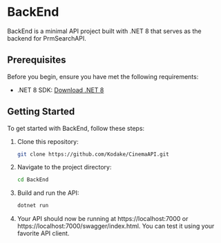# BackEnd

BackEnd is a minimal API project built with .NET 8 that serves as the backend for PrmSearchAPI.

## Prerequisites

Before you begin, ensure you have met the following requirements:

- .NET 8 SDK: [Download .NET 8](https://dotnet.microsoft.com/download/dotnet/8.0)

## Getting Started

To get started with BackEnd, follow these steps:

1. Clone this repository:
   ```bash
   git clone https://github.com/Kodake/CinemaAPI.git

2. Navigate to the project directory:
   ```bash
   cd BackEnd

3. Build and run the API:
   ```bash
   dotnet run

4. Your API should now be running at https://localhost:7000 or https://localhost:7000/swagger/index.html.
   You can test it using your favorite API client.
